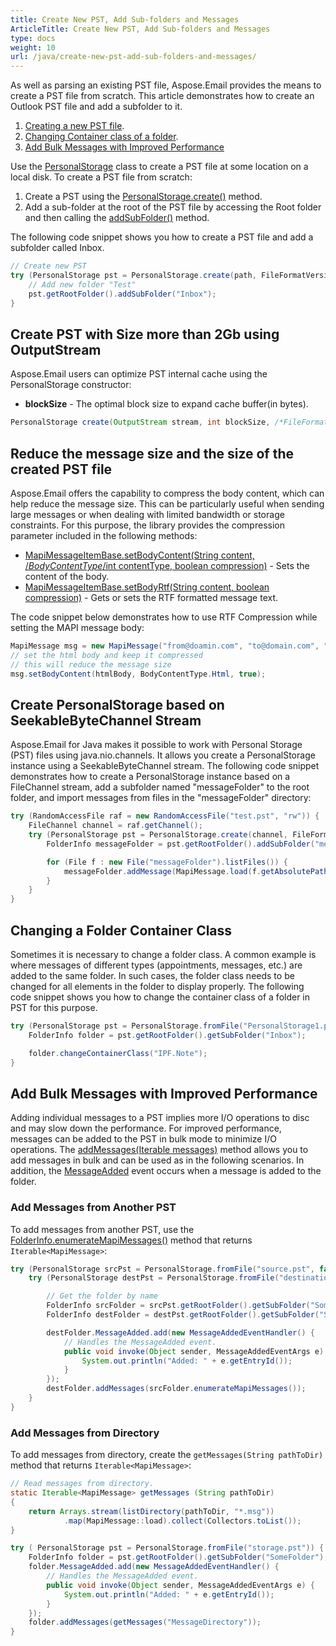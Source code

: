 ```yaml
---
title: Create New PST, Add Sub-folders and Messages
ArticleTitle: Create New PST, Add Sub-folders and Messages
type: docs
weight: 10
url: /java/create-new-pst-add-sub-folders-and-messages/
---
```



As well as parsing an existing PST file, Aspose.Email provides the means to create a PST file from scratch. This article demonstrates how to create an Outlook PST file and add a subfolder to it.

1. [Creating a new PST file](#creating-a-new-pst-file-and-add-subfolders).
1. [Changing Container class of a folder](#changing-a-folders-container-class).
1. [Add Bulk Messages with Improved Performance](#add-bulk-messages-with-improved-performance) 

Use the [PersonalStorage](https://reference.aspose.com/email/java/com.aspose.email/personalstorage/) class to create a PST file at some location on a local disk. To create a PST file from scratch:

1. Create a PST using the [PersonalStorage.create()](https://reference.aspose.com/email/java/com.aspose.email/personalstorage/#create-java.io.OutputStream-int-) method.
1. Add a sub-folder at the root of the PST file by accessing the Root folder and then calling the [addSubFolder()](https://reference.aspose.com/email/java/com.aspose.email/folderinfo/#addSubFolder-java.lang.String-) method.

The following code snippet shows you how to create a PST file and add a subfolder called Inbox.

```java
// Create new PST
try (PersonalStorage pst = PersonalStorage.create(path, FileFormatVersion.Unicode)) {
    // Add new folder "Test"
    pst.getRootFolder().addSubFolder("Inbox");
}
```
## **Create PST with Size more than 2Gb using OutputStream**

Aspose.Email users can optimize PST internal cache using the PersonalStorage constructor:

- **blockSize** - The optimal block size to expand cache buffer(in bytes).

```java
PersonalStorage create(OutputStream stream, int blockSize, /*FileFormatVersion*/int version)
```
## **Reduce the message size and the size of the created PST file**

Aspose.Email offers the capability to compress the body content, which can help reduce the message size. This can be particularly useful when sending large messages or when dealing with limited bandwidth or storage constraints. For this purpose, the library provides the compression parameter included in the following methods:

- [MapiMessageItemBase.setBodyContent(String content, /*BodyContentType*/int contentType, boolean compression)](https://reference.aspose.com/email/java/com.aspose.email/mapimessageitembase/#setBodyContent-java.lang.String-int-boolean-) - Sets the content of the body.
- [MapiMessageItemBase.setBodyRtf(String content, boolean compression)](https://reference.aspose.com/email/java/com.aspose.email/mapimessageitembase/#setBodyRtf-java.lang.String-boolean-) - Gets or sets the RTF formatted message text.

The code snippet below demonstrates how to use RTF Compression while setting the MAPI message body:

```java
MapiMessage msg = new MapiMessage("from@doamin.com", "to@domain.com", "subject", "body");
// set the html body and keep it compressed
// this will reduce the message size
msg.setBodyContent(htmlBody, BodyContentType.Html, true);
```
## **Create PersonalStorage based on SeekableByteChannel Stream**

Aspose.Email for Java makes it possible to work with Personal Storage (PST) files using java.nio.channels. It allows you create a PersonalStorage instance using a SeekableByteChannel stream. The following code snippet demonstrates how to create a PersonalStorage instance based on a FileChannel stream, add a subfolder named "messageFolder" to the root folder, and import messages from files in the "messageFolder" directory: 


```cs
try (RandomAccessFile raf = new RandomAccessFile("test.pst", "rw")) {
    FileChannel channel = raf.getChannel();
    try (PersonalStorage pst = PersonalStorage.create(channel, FileFormatVersion.Unicode)) {
        FolderInfo messageFolder = pst.getRootFolder().addSubFolder("messageFolder");

        for (File f : new File("messageFolder").listFiles()) {
            messageFolder.addMessage(MapiMessage.load(f.getAbsolutePath()));
        }
    }
}
```


## **Changing a Folder Container Class**

Sometimes it is necessary to change a folder class. A common example is where messages of different types (appointments, messages, etc.) are added to the same folder. In such cases, the folder class needs to be changed for all elements in the folder to display properly. The following code snippet shows you how to change the container class of a folder in PST for this purpose.

```java
try (PersonalStorage pst = PersonalStorage.fromFile("PersonalStorage1.pst")) {
    FolderInfo folder = pst.getRootFolder().getSubFolder("Inbox");

    folder.changeContainerClass("IPF.Note");
}
```

## **Add Bulk Messages with Improved Performance**

Adding individual messages to a PST implies more I/O operations to disc and may slow down the performance. For improved performance, messages can be added to the PST in bulk mode to minimize I/O operations. 
The [addMessages(Iterable<MapiMessage> messages)](https://reference.aspose.com/email/java/com.aspose.email/folderinfo/#addMessages-java.lang.Iterable-com.aspose.email.MapiMessage--) method allows you to add messages in bulk and can be used as in the following scenarios. In addition, the [MessageAdded](https://reference.aspose.com/email/java/com.aspose.email/folderinfo/#MessageAdded) event occurs when a message is added to the folder.

### **Add Messages from Another PST**

To add messages from another PST, use the [FolderInfo.enumerateMapiMessages()](https://reference.aspose.com/email/java/com.aspose.email/folderinfo/#enumerateMapiMessages--) method that returns `Iterable<MapiMessage>`:

```java
try (PersonalStorage srcPst = PersonalStorage.fromFile("source.pst", false)) {
    try (PersonalStorage destPst = PersonalStorage.fromFile("destination.pst")) {

        // Get the folder by name
        FolderInfo srcFolder = srcPst.getRootFolder().getSubFolder("SomeFolder");
        FolderInfo destFolder = destPst.getRootFolder().getSubFolder("SomeFolder");

        destFolder.MessageAdded.add(new MessageAddedEventHandler() {
            // Handles the MessageAdded event.
            public void invoke(Object sender, MessageAddedEventArgs e) {
                System.out.println("Added: " + e.getEntryId());
            }
        });
        destFolder.addMessages(srcFolder.enumerateMapiMessages());
    }
}
```

### **Add Messages from Directory**

To add messages from directory, create the `getMessages(String pathToDir)` method that returns `Iterable<MapiMessage>`:

```java
// Read messages from directory.
static Iterable<MapiMessage> getMessages (String pathToDir)
{
    return Arrays.stream(listDirectory(pathToDir, "*.msg"))
            .map(MapiMessage::load).collect(Collectors.toList());
}

try ( PersonalStorage pst = PersonalStorage.fromFile("storage.pst")) {
    FolderInfo folder = pst.getRootFolder().getSubFolder("SomeFolder");
    folder.MessageAdded.add(new MessageAddedEventHandler() {
        // Handles the MessageAdded event.
        public void invoke(Object sender, MessageAddedEventArgs e) {
            System.out.println("Added: " + e.getEntryId());
        }
    });
    folder.addMessages(getMessages("MessageDirectory"));
}
```

